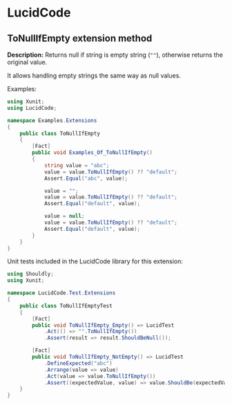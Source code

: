 # LucidCode

## **ToNullIfEmpty** extension method

**Description:** Returns null if string is empty string (`""`), otherwise returns the original value.

It allows handling empty strings the same way as null values.

Examples:

```csharp
using Xunit;
using LucidCode;

namespace Examples.Extensions
{
    public class ToNullIfEmpty
    {
        [Fact]
        public void Examples_Of_ToNullIfEmpty()
        {
            string value = "abc";
            value = value.ToNullIfEmpty() ?? "default";
            Assert.Equal("abc", value);

            value = "";
            value = value.ToNullIfEmpty() ?? "default";
            Assert.Equal("default", value);

            value = null;
            value = value.ToNullIfEmpty() ?? "default";
            Assert.Equal("default", value);
        }
    }
}

```

Unit tests included in the LucidCode library for this extension:

```csharp
using Shouldly;
using Xunit;

namespace LucidCode.Test.Extensions
{
    public class ToNullIfEmptyTest
    {
        [Fact]
        public void ToNullIfEmpty_Empty() => LucidTest
            .Act(() => "".ToNullIfEmpty())
            .Assert(result => result.ShouldBeNull());

        [Fact]
        public void ToNullIfEmpty_NotEmpty() => LucidTest
            .DefineExpected("abc")
            .Arrange(value => value)
            .Act(value => value.ToNullIfEmpty())
            .Assert((expectedValue, value) => value.ShouldBe(expectedValue));
    }
}

```
